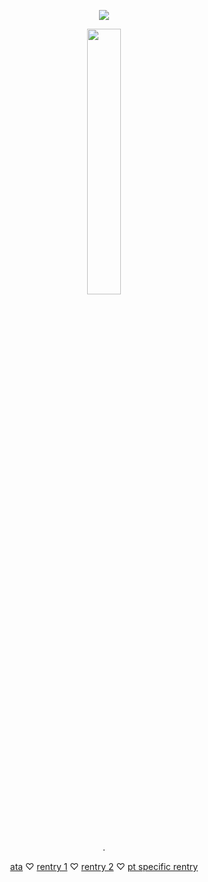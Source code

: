 <div align="center">
    
![](https://64.media.tumblr.com/e855f4fc1dc618ba78a50a8c8d7dc5fa/a27dd4e5c5448277-9f/s500x750/f41a3a5a1e7e87f3147d367acd9af90ad6a1dfe0.pnj)

<p align="center" width="100%">
    <img width="33%" src="image">

.

[ata](https://lickylee.atabook.org/) ♡ [rentry 1](https://rentry.co/ihasalickyface) ♡ [rentry 2](https://rentry.co/licky-lee) ♡ [pt specific rentry](https://rentry.co/yayayayyh)
